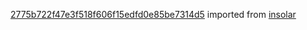 [2775b722f47e3f518f606f15edfd0e85be7314d5](https://github.com/insolar/insolar/commit/2775b722f47e3f518f606f15edfd0e85be7314d5) imported from [insolar](https://github.com/insolar/insolar)

